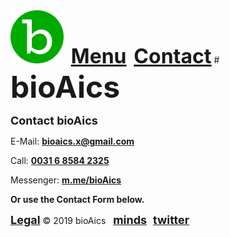 <head>
<link rel="apple-touch-icon" sizes="180x180" href="/apple-touch-icon.png">
<link rel="icon" type="image/png" sizes="32x32" href="/favicon-32x32.png">
<link rel="icon" type="image/png" sizes="16x16" href="/favicon-16x16.png">
<link rel="manifest" href="/site.webmanifest">
  
<!-- Global site tag (gtag.js) - Google Analytics -->
<script async src="https://www.googletagmanager.com/gtag/js?id=UA-147147534-1"></script>
<script>
  window.dataLayer = window.dataLayer || [];
  function gtag(){dataLayer.push(arguments);}
  gtag('js', new Date());
  gtag('config', 'UA-147147534-1');
</script>
</head>
<a href="https://bioaics.github.io"><img width="85px" src="/bioAics.svg"></a> &nbsp; <strong><font size="6"><a href="https://bioaics.github.io/menu">Menu</a></font></strong> &nbsp; <strong><font size="6"><a href="https://bioaics.github.io/contact">Contact</a></font></strong>
# <strong><font size="7">bioAics</font></strong>
<p><strong><font size="4">Contact bioAics</font></strong></p>
<p>E-Mail: <strong><a href="bioaics.x@gmail.com">bioaics.x@gmail.com</a></strong></p>
<p>Call: <strong><a href="tel:+31685842325">0031 6 8584 2325</a></strong></p>
Messenger: <strong><a href="https://m.me/bioAics">m.me/bioAics</a></strong>
<p><strong>Or use the Contact Form below.</strong></p>
<script charset="utf-8" type="text/javascript" src="//js.hsforms.net/forms/shell.js"></script>
<script>
  hbspt.forms.create({
	portalId: "6348461",
	formId: "478be260-a451-4fa8-8df7-ad2b8b571bf5"
});
</script>
<strong><font size="4"><a href="https://bioaics.github.io/legal">Legal</a></font></strong> © 2019 bioAics &nbsp; <strong><font size="4"><a href="https://www.minds.com/bioaics" target="_blank">minds</a></font> &nbsp; <font size="4"><a href="https://twitter.com/bioAics" target="_blank">twitter</a></font></strong>
